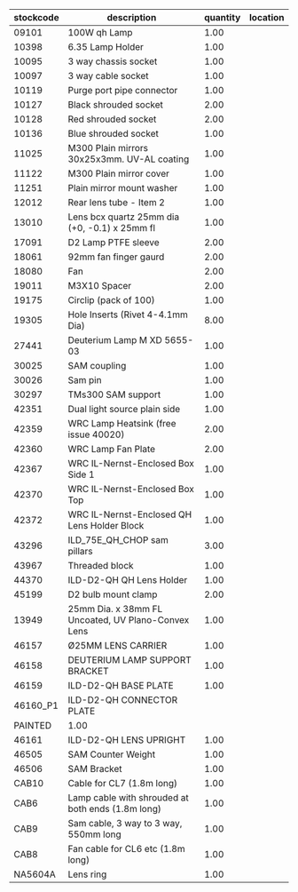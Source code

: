 |stockcode|description|quantity|location|
|---------|-----------|--------|--------|
|09101|100W qh Lamp|1.00||
|10398|6.35 Lamp Holder|1.00||
|10095|3 way chassis socket|1.00||
|10097|3 way cable socket|1.00||
|10119|Purge port pipe connector|1.00||
|10127|Black shrouded socket|2.00||
|10128|Red shrouded socket|2.00||
|10136|Blue shrouded socket|1.00||
|11025|M300 Plain mirrors 30x25x3mm.  UV-AL coating|1.00||
|11122|M300 Plain mirror cover|1.00||
|11251|Plain mirror mount washer|1.00||
|12012|Rear lens tube - Item 2|1.00||
|13010|Lens bcx quartz 25mm dia (+0, -0.1) x 25mm fl|1.00||
|17091|D2 Lamp PTFE sleeve|2.00||
|18061|92mm fan finger gaurd|2.00||
|18080|Fan|2.00||
|19011|M3X10 Spacer|2.00||
|19175|Circlip (pack of 100)|1.00||
|19305|Hole Inserts (Rivet 4-4.1mm Dia)|8.00||
|27441|Deuterium Lamp  M XD 5655-03|1.00||
|30025|SAM coupling|1.00||
|30026|Sam pin|1.00||
|30297|TMs300 SAM support|1.00||
|42351|Dual light source plain side|1.00||
|42359|WRC Lamp Heatsink (free issue 40020)|2.00||
|42360|WRC Lamp Fan Plate|2.00||
|42367|WRC IL-Nernst-Enclosed Box Side 1|1.00||
|42370|WRC IL-Nernst-Enclosed Box Top|1.00||
|42372|WRC IL-Nernst-Enclosed QH Lens Holder Block|1.00||
|43296|ILD_75E_QH_CHOP sam pillars|3.00||
|43967|Threaded block|1.00||
|44370|ILD-D2-QH QH Lens Holder|1.00||
|45199|D2 bulb mount clamp|2.00||
|13949|25mm Dia. x 38mm FL Uncoated, UV Plano-Convex Lens|1.00||
|46157|Ø25MM LENS CARRIER|1.00||
|46158|DEUTERIUM LAMP SUPPORT BRACKET|1.00||
|46159|ILD-D2-QH BASE PLATE|1.00||
|46160_P1|ILD-D2-QH CONNECTOR PLATE
 PAINTED|1.00||
|46161|ILD-D2-QH LENS UPRIGHT|1.00||
|46505|SAM Counter Weight|1.00||
|46506|SAM Bracket|1.00||
|CAB10|Cable for CL7 (1.8m long)|1.00||
|CAB6|Lamp cable with shrouded at both ends (1.8m long)|1.00||
|CAB9|Sam cable, 3 way to 3 way, 550mm long|1.00||
|CAB8|Fan cable for CL6 etc (1.8m long)|1.00||
|NA5604A|Lens ring|1.00||
